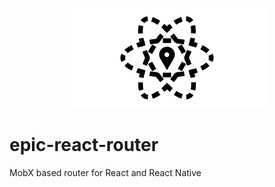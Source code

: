 <p align="center">
  <img src="https://github.com/tobua/epic-react-router/raw/master/logo.png" alt="epic-react-router" width="320">
</p>

# epic-react-router

MobX based router for React and React Native

